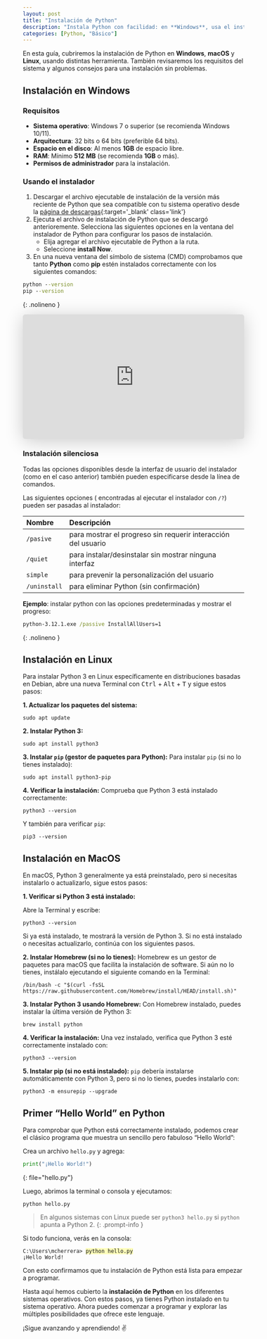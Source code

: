 ```yaml
---
layout: post
title: "Instalación de Python"
description: "Instala Python con facilidad: en **Windows**, usa el instalador oficial; en **macOS**, Homebrew o la web oficial; en **Linux**, el gestor de paquetes."
categories: [Python, "Básico"]
---
```


En esta guía, cubriremos la instalación de Python en **Windows**, **macOS** y **Linux**, usando distintas herramienta. También revisaremos los requisitos del sistema y algunos consejos para una instalación sin problemas.

## Instalación en Windows

### Requisitos

- **Sistema operativo**: Windows 7 o superior (se recomienda Windows 10/11).
- **Arquitectura**: 32 bits o 64 bits (preferible 64 bits). 
- **Espacio en el disco**: Al menos **1GB** de espacio libre.
- **RAM**: Mínimo **512 MB** (se recomienda **1GB** o más).
- **Permisos de administrador** para la instalación.

### Usando el instalador

1. Descargar el archivo ejecutable de instalación de la versión más reciente de Python que sea compatible con tu sistema operativo desde la [página de descargas](https://www.python.org/downloads/ "Página oficial de descargas"){:target='_blank' class='link'}
2. Ejecuta el archivo de instalación de Python que se descargó anterioremente. Selecciona las siguientes opciones en la ventana del instalador de Python para configurar los pasos de instalación.
    - Elija agregar el archivo ejecutable de Python a la ruta.
    - Seleccione **install Now**.
3. En una nueva ventana del símbolo de sistema (CMD) comprobamos que tanto **Python** como **pip** estén instalados correctamente con los siguientes comandos:

```bat
python --version
pip --version
```
{: .nolineno }

<div class="position-relative">
<iframe class="speakerdeck-iframe" frameborder="0" src="https://speakerdeck.com/player/bc729009adbc4ca78c81dfade6b9133b" title="instalación Python" allowfullscreen="true" style="border: 0px; background: padding-box padding-box rgba(0, 0, 0, 0.1); margin: 0px; padding: 0px; border-radius: 6px; box-shadow: rgba(0, 0, 0, 0.2) 0px 5px 40px; width: 100%; height: auto; aspect-ratio: 560 / 315;" data-ratio="1.7777777777777777" id="ifr">	
</iframe>
</div>


### Instalación silenciosa

Todas las opciones disponibles desde la interfaz de usuario del instalador (como en el caso anterior) también pueden especificarse desde la línea de comandos.

Las siguientes opciones ( encontradas al ejecutar el instalador con `/?`) pueden ser pasadas al instalador:

|Nombre|Descripción|
|:-----|:-----------|
|`/pasive`|para mostrar el progreso sin requerir interacción del usuario|
|`/quiet`|para instalar/desinstalar sin mostrar ninguna interfaz|
|`simple`|para prevenir la personalización del usuario|
|`/uninstall`|para eliminar Python (sin confirmación)|


**Ejemplo**: instalar python con las opciones predeterminadas y mostrar el progreso:

```bat
python-3.12.1.exe /passive InstallAllUsers=1
```
{: .nolineno }

## Instalación en Linux

Para instalar Python 3 en Linux específicamente en distribuciones basadas en Debian, abre una nueva Terminal con <kbd>Ctrl</kbd> + <kbd>Alt</kbd> + <kbd>T</kbd> y sigue estos pasos:

**1. Actualizar los paquetes del sistema:**

```terminal
sudo apt update
```

**2. Instalar Python 3:**

```terminal
sudo apt install python3
```

**3. Instalar `pip` (gestor de paquetes para Python):**
Para instalar `pip` (si no lo tienes instalado):
```terminal
sudo apt install python3-pip
```

**4. Verificar la instalación:**
Comprueba que Python 3 está instalado correctamente:
```terminal
python3 --version
```

Y también para verificar `pip`:
```terminal
pip3 --version
```


## __Instalación en MacOS__

En macOS, Python 3 generalmente ya está preinstalado, pero si necesitas instalarlo o actualizarlo, sigue estos pasos:

**1. Verificar si Python 3 está instalado:**

Abre la Terminal y escribe:
```terminal
python3 --version
```
Si ya está instalado, te mostrará la versión de Python 3. Si no está instalado o necesitas actualizarlo, continúa con los siguientes pasos.

**2. Instalar Homebrew (si no lo tienes):**
Homebrew es un gestor de paquetes para macOS que facilita la instalación de software. Si aún no lo tienes, instálalo ejecutando el siguiente comando en la Terminal:
```terminal
/bin/bash -c "$(curl -fsSL https://raw.githubusercontent.com/Homebrew/install/HEAD/install.sh)"
```

**3. Instalar Python 3 usando Homebrew:**
Con Homebrew instalado, puedes instalar la última versión de Python 3:
```terminal
brew install python
```

**4. Verificar la instalación:**
Una vez instalado, verifica que Python 3 esté correctamente instalado con:
```terminal
python3 --version
```

**5. Instalar pip (si no está instalado):**
`pip` debería instalarse automáticamente con Python 3, pero si no lo tienes, puedes instalarlo con:
```terminal
python3 -m ensurepip --upgrade
```

## Primer “Hello World” en Python

Para comprobar que Python está correctamente instalado, podemos crear el clásico programa que muestra un sencillo pero fabuloso “Hello World”:

Crea un archivo `hello.py` y agrega:

```python
print("¡Hello World!")
```
{: file="hello.py"}

Luego, abrimos la terminal o consola y ejecutamos:

```terminal
python hello.py
```

> En algunos sistemas con Linux puede ser `python3 hello.py` si `python` apunta a Python 2.
{: .prompt-info }

Si todo funciona, verás en la consola:

<pre><code class="language-cmd">C:\Users\mcherrera&gt; <span style='background: #ff04'>python hello.py</span>
¡Hello World!
</code></pre>

Con esto confirmamos que tu instalación de Python está lista para empezar a programar.

Hasta aquí hemos cubierto la **instalación de Python** en los diferentes sistemas operativos. Con estos pasos, ya tienes Python instalado en tu sistema operativo. Ahora puedes comenzar a programar y explorar las múltiples posibilidades que ofrece este lenguaje.

¡Sigue avanzando y aprendiendo! ✌️

